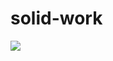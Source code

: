 # solid-work
![](https://github-readme-stats.vercel.app/api?username=solid-worke&show_icons=true&theme=transparent)
